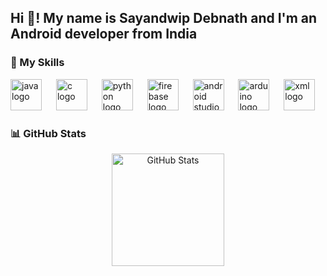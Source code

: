 <h2 align="left">Hi 👋! My name is Sayandwip Debnath and I'm an Android developer from India</h2>

###

### 🚀 My Skills

<div align="left" style="display: flex; align-items: center; gap: 20px;">
  <div>
    <img src="https://cdn.jsdelivr.net/gh/devicons/devicon/icons/java/java-original.svg" height="50" alt="java logo" />
    <img width="15" />
    <img src="https://cdn.jsdelivr.net/gh/devicons/devicon/icons/c/c-original.svg" height="50" alt="c logo" />
    <img width="15" />
    <img src="https://cdn.jsdelivr.net/gh/devicons/devicon/icons/python/python-original.svg" height="50" alt="python logo" />
    <img width="15" />
    <img src="https://cdn.jsdelivr.net/gh/devicons/devicon/icons/firebase/firebase-plain.svg" height="50" alt="firebase logo" />
    <img width="15" />
    <img src="https://cdn.jsdelivr.net/gh/devicons/devicon/icons/androidstudio/androidstudio-original.svg" height="50" alt="android studio logo" />
    <img width="15" />
    <img src="https://cdn.jsdelivr.net/gh/devicons/devicon/icons/arduino/arduino-original.svg" height="50" alt="arduino logo" />
    <img width="15" />
    <img src="https://cdn.jsdelivr.net/gh/devicons/devicon/icons/xml/xml-original.svg" height="50" alt="xml logo" />
  </div>
</div>

###

### 📊 GitHub Stats  

<div align="center">
  <img height="180em" src="https://github-readme-stats.vercel.app/api?username=sayandwip2004&show_icons=true&theme=radical" alt="GitHub Stats" />
 </div>
